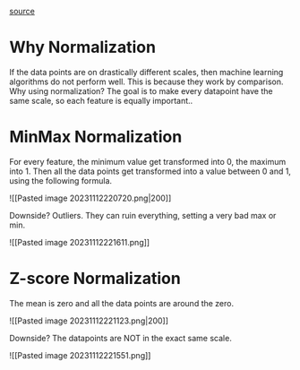 [source](https://www.codecademy.com/article/normalization)

# Why Normalization
If the data points are on drastically different scales, then machine learning algorithms do not perform well. This is because they work by comparison.
Why using normalization? The goal is to make every datapoint have the same scale, so each feature is equally important..

# MinMax Normalization
For every feature, the minimum value get transformed into 0, the maximum into 1.
Then all the data points get transformed into a value between 0 and 1, using the following formula.

![[Pasted image 20231112220720.png|200]]

Downside? Outliers. They can ruin everything, setting a very bad max or min.

![[Pasted image 20231112221611.png]]

# Z-score Normalization
The mean is zero and all the data points are around the zero.

![[Pasted image 20231112221123.png|200]]

Downside? The datapoints are NOT in the exact same scale.

![[Pasted image 20231112221551.png]]